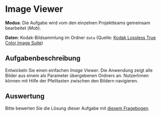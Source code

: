 # Image Viewer

**Modus**: Die Aufgabe wird vom den einzelnen Projektteams gemeinsam bearbeitet (*Mob*).

**Daten**: Kodak-Bildsammlung im Ordner `data` (Quelle: [Kodak Lossless True Color Image Suite](http://r0k.us/graphics/kodak/index.html))

## Aufgabenbeschreibung

Entwickeln Sie einen einfachen *Image Viewer*. Die Anwendung zeigt alle Bilder aus einem als Parameter übergebenen Ordners an. NutzerInnen können mit Hilfe der Pfeiltasten zwischen den Bildern navigieren.

## Auswertung

Bitte bewerten Sie die Lösung dieser Aufgabe mit [diesem Fragebogen](https://forms.gle/KnHDK1LMMcKpbKM18).